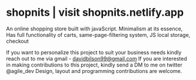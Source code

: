 # shopnits | visit shopnits.netlify.app
An online shopping store built with javaScript. 
Minimalism at its essence, Has full functionality of carts, same-page-filtering system, JS local storage, checkout

If you want to personalize this project to suit your business needs kindly reach out to me via gmail - davidbilson99@gmail.com
If you are interested in making contributions to this project, kindly send a DM to me on twitter @agile_dev
Design, layout and programming contributions are welcome.
